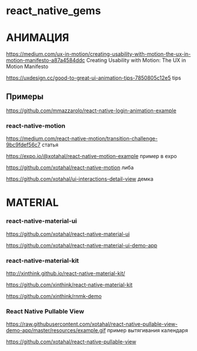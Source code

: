 # react_native_gems

# АНИМАЦИЯ

https://medium.com/ux-in-motion/creating-usability-with-motion-the-ux-in-motion-manifesto-a87a4584ddc Creating Usability with Motion: The UX in Motion Manifesto

https://uxdesign.cc/good-to-great-ui-animation-tips-7850805c12e5 tips


## Примеры
https://github.com/mmazzarolo/react-native-login-animation-example



### react-native-motion
https://medium.com/react-native-motion/transition-challenge-9bc9fdef56c7 статья

https://expo.io/@xotahal/react-native-motion-example пример в expo

https://github.com/xotahal/react-native-motion либа

https://github.com/xotahal/ui-interactions-detail-view демка


# MATERIAL 

### react-native-material-ui
https://github.com/xotahal/react-native-material-ui

https://github.com/xotahal/react-native-material-ui-demo-app

### react-native-material-kit
http://xinthink.github.io/react-native-material-kit/

https://github.com/xinthink/react-native-material-kit

https://github.com/xinthink/rnmk-demo 

### React Native Pullable View
https://raw.githubusercontent.com/xotahal/react-native-pullable-view-demo-app/master/resources/example.gif пример вытягивания календаря

https://github.com/xotahal/react-native-pullable-view
